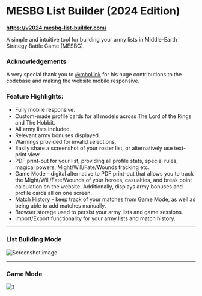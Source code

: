 # MESBG List Builder (2024 Edition)

**https://v2024.mesbg-list-builder.com/**

A simple and intuitive tool for building your army lists in Middle-Earth Strategy Battle Game (MESBG).

### Acknowledgements

A very special thank you to [@mhollink](https://github.com/mhollink) for his huge contributions to the codebase and making the website mobile responsive.

### Feature Highlights:

- Fully mobile responsive.
- Custom-made profile cards for all models across The Lord of the Rings and The Hobbit.
- All army lists included.
- Relevant army bonuses displayed.
- Warnings provided for invalid selections.
- Easily share a screenshot of your roster list, or alternatively use text-print view.
- PDF print-out for your list, providing all profile stats, special rules, magical powers, Might/Will/Fate/Wounds tracking etc.
- Game Mode - digital alternative to PDF print-out that allows you to track the Might/Will/Fate/Wounds of your heroes, casualties, and break point calculation on the website. Additionally, displays army bonuses and profile cards all on one screen.
- Match History - keep track of your matches from Game Mode, as well as being able to add matches manually.
- Browser storage used to persist your army lists and game sessions.
- Import/Export functionality for your army lists and match history.

---

### List Building Mode

![Screenshot image](https://pasteimg.com/images/2024/12/18/01.png)

---

### Game Mode

![1](https://github.com/user-attachments/assets/98dc2c99-2192-42d4-b97b-9a6e96e0893a)


